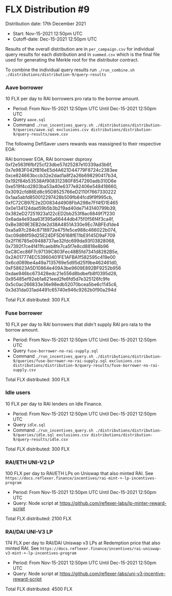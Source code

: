 # FLX Distribution #9

Distribution date: 17th December 2021

- Start: Nov-15-2021 12:50pm UTC
- Cutoff-date: Dec-15-2021 12:50pm UTC

Results of the overall distribution are in `per_campaign.csv` for individual query results for each distribution and in `summed.csv` which is the final file used for generating the Merkle root for the distributor contract.

To combine the individual query results run `./run_combine.sh ./distributions/distribution-9/query-results`

### Aave borrower

10 FLX per day to RAI borrowers pro rata to the borrow amount.

- Period: From Nov-15-2021 12:50pm UTC Until Dec-15-2021 12:50pm UTC
- Query `aave.sql`
- Command `./run_incentives_query.sh ./distributions/distribution-9/queries/aave.sql exclusions.csv distributions/distribution-9/query-results/aave.csv`

The following DefiSaver users rewards was reassigned to their respective EOA:

RAI borrower EOA, RAI borrower dsproxy
0xf2e563f6fbf25cf23dbe57d25287e10339ad3b6f, 0x7e983F042fB16eE5d4A621D44779F8724c2383ee
0xce824663bccb32e2dad1a8f2a26b698290417b34, 0x192f84b53538Af908312380F8547260adb310D6e
0xe519f4cd2803ba53a40e6377e82406e548418660, 0x3092cfd86Ed8c95D8525766eD2110f7667330222
0x1aa5abfd850012297428b509fb84fcd9f9f995cb, 0xfC72CB97E2e2D0834d4908FbA298e7Ff4fD1E465
0x0e134124dad59b5b3b219ad40de7143140799b39, 0x382eD27251923a122cED2bb253f8ac6849f7f230
0x6ada4e93aa63f395a66444db475f0f56f4f3ca4f, 0xBe3809E3EB2de2d38A4851A330e9Ec7ABFEd1de4
0xa5a97c284c8718972e475fe5ce988c466022b074, 0xc09d86f59d25E24DF5D6168fE11bE9145D9aF709
0x2f116785e09488737ae32fdc699da93f03828068, 0x7392f7ce4f411fcaeb8fe7ca5f7e8cd8818e8b96
0xC8Cec86F7c97139C803Fec48B5fd7341d8282B5e, 0x2A017774EC53960401FE1AFBA1f582595c419e00
0x6cd089be4a49a7135769e5d95d25f9be462461d0, 0xF58623A5D10864e409A3be9609E892BF9252b956
0xdae946bc673428edc21e556d8bdbefb8f0395d28, 0x95485ef92eb1a621eed2fe6fd5d7e325126fc9fe
0x5c0ac266833e36e98edb52070bcea5be6c1145c6, 0x3d31da031ad4491c65740e946c9262b0f90a294d

Total FLX distributed: 300 FLX

### Fuse borrower

10 FLX per day to RAI borrowers that didn't supply RAI pro rata to the borrow amount.

- Period: From Nov-15-2021 12:50pm UTC Until Dec-15-2021 12:50pm UTC
- Query `fuse-borrower-no-rai-supply.sql`
- Command `./run_incentives_query.sh ./distributions/distribution-9/queries/fuse-borrower-no-rai-supply.sql exclusions.csv distributions/distribution-9/query-results/fuse-borrower-no-rai-supply.csv`

Total FLX distributed: 300 FLX

### Idle users

10 FLX per day to RAI lenders on Idle Finance.

- Period: From Nov-15-2021 12:50pm UTC Until Dec-15-2021 12:50pm UTC
- Query `idle.sql`
- Command `./run_incentives_query.sh ./distributions/distribution-9/queries/idle.sql exclusions.csv distributions/distribution-9/query-results/idle.csv`

Total FLX distributed: 300 FLX

### RAI/ETH UNI-V2 LP

100 FLX per day to RAI/ETH LPs on Uniswap that also minted RAI. See `https://docs.reflexer.finance/incentives/rai-mint-+-lp-incentives-program`

- Period: From Nov-15-2021 12:50pm UTC Until Dec-15-2021 12:50pm UTC
- Query: Node script at https://github.com/reflexer-labs/lp-minter-reward-script

Total FLX distributed: 2100 FLX

### RAI/DAI UNI-V3 LP

174 FLX per day to RAI/DAI Uniswap v3 LPs at Redemption price that also minted RAI. See `https://docs.reflexer.finance/incentives/rai-uniswap-v3-mint-+-lp-incentives-program`

- Period: From Nov-15-2021 12:50pm UTC Until Dec-15-2021 12:50pm UTC
- Query: Node script at https://github.com/reflexer-labs/uni-v3-incentive-reward-script

Total FLX distributed: 4500 FLX
